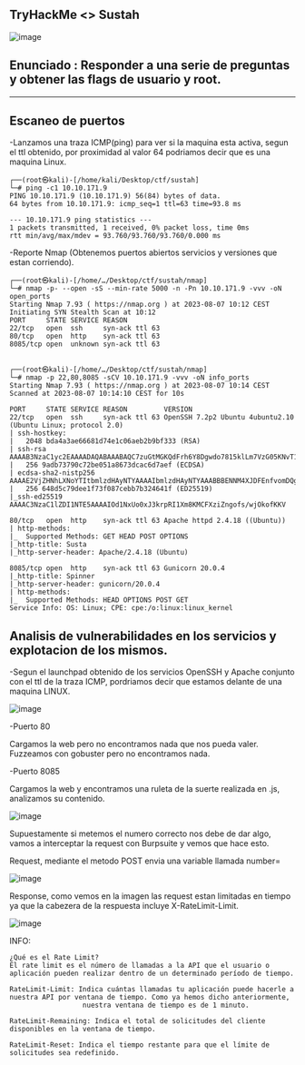 ## TryHackMe  <> Sustah
![image](https://github.com/Esevka/CTF/assets/139042999/0db32652-0c5f-4694-938c-dc2223044a5c)

Enunciado : Responder a una serie de preguntas y  obtener las flags de usuario y root.
---
---

## Escaneo de puertos

-Lanzamos una traza ICMP(ping) para ver si la maquina esta activa, segun el ttl obtenido, por proximidad al valor 64 podriamos decir que es una maquina Linux.

    ┌──(root㉿kali)-[/home/kali/Desktop/ctf/sustah]
    └─# ping -c1 10.10.171.9
    PING 10.10.171.9 (10.10.171.9) 56(84) bytes of data.
    64 bytes from 10.10.171.9: icmp_seq=1 ttl=63 time=93.8 ms
    
    --- 10.10.171.9 ping statistics ---
    1 packets transmitted, 1 received, 0% packet loss, time 0ms
    rtt min/avg/max/mdev = 93.760/93.760/93.760/0.000 ms

-Reporte Nmap (Obtenemos puertos abiertos servicios y versiones que estan corriendo).

    ┌──(root㉿kali)-[/home/…/Desktop/ctf/sustah/nmap]
    └─# nmap -p- --open -sS --min-rate 5000 -n -Pn 10.10.171.9 -vvv -oN open_ports                                                      
    Starting Nmap 7.93 ( https://nmap.org ) at 2023-08-07 10:12 CEST
    Initiating SYN Stealth Scan at 10:12
    PORT     STATE SERVICE REASON
    22/tcp   open  ssh     syn-ack ttl 63
    80/tcp   open  http    syn-ack ttl 63
    8085/tcp open  unknown syn-ack ttl 63
    
                                                                                                                                                                                  
    ┌──(root㉿kali)-[/home/…/Desktop/ctf/sustah/nmap]
    └─# nmap -p 22,80,8085 -sCV 10.10.171.9 -vvv -oN info_ports                   
    Starting Nmap 7.93 ( https://nmap.org ) at 2023-08-07 10:14 CEST
    Scanned at 2023-08-07 10:14:10 CEST for 10s
    
    PORT     STATE SERVICE REASON         VERSION
    22/tcp   open  ssh     syn-ack ttl 63 OpenSSH 7.2p2 Ubuntu 4ubuntu2.10 (Ubuntu Linux; protocol 2.0)
    | ssh-hostkey: 
    |   2048 bda4a3ae66681d74e1c06aeb2b9bf333 (RSA)
    | ssh-rsa AAAAB3NzaC1yc2EAAAADAQABAAABAQC7zuGtMGKQdFrh6Y8Dgwdo7815klLm7VzG05KNvT112MyF41Vxz+915iRz9nTSQ583i1cmjHp+q+fMq+QGiO0iwIdYN72jop6oFxqyaO2ZjBE3grWHSP2xMsTZc7qXgPu9ZxzVAfc/4mETA8B00yc6XNApJUwfJOYz/qt/pb0WHDVBQLYesg+rrr3UZDrj9L7KNFlW74mT0nzace0yqtcV//dgOMiG8CeS6TRyUG6clbSUdr+yfgPOrcUwhTCMRKv2e30T5naBZ60e1jSuXYmQfmeZtDZ4hdsBWDfOnGnw89O9Ak+VhULGYq/ZxTh31dnWBULftw/l6saLaUJEaVeb
    |   256 9adb73790c72be051a8673dcac6d7aef (ECDSA)
    | ecdsa-sha2-nistp256 AAAAE2VjZHNhLXNoYTItbmlzdHAyNTYAAAAIbmlzdHAyNTYAAABBBENNM4XJDFEnfvomDQgg0n7ZF+bHK+/x0EYcjrLP2BGgytEp7yg7A36KajE2QYkQKtHGPamSRLzNWmJpwzaV65w=
    |   256 648d5c79dee1f73f087cebb7b324641f (ED25519)
    |_ssh-ed25519 AAAAC3NzaC1lZDI1NTE5AAAAIOd1NxUo0xJ3krpRI1Xm8KMCFXziZngofs/wjOkofKKV
    
    80/tcp   open  http    syn-ack ttl 63 Apache httpd 2.4.18 ((Ubuntu))
    | http-methods: 
    |_  Supported Methods: GET HEAD POST OPTIONS
    |_http-title: Susta
    |_http-server-header: Apache/2.4.18 (Ubuntu)
    
    8085/tcp open  http    syn-ack ttl 63 Gunicorn 20.0.4
    |_http-title: Spinner
    |_http-server-header: gunicorn/20.0.4
    | http-methods: 
    |_  Supported Methods: HEAD OPTIONS POST GET
    Service Info: OS: Linux; CPE: cpe:/o:linux:linux_kernel
    

## Analisis de vulnerabilidades en los servicios y explotacion de los mismos.

 -Segun el launchpad obtenido de los servicios OpenSSH y Apache conjunto con el ttl de la traza ICMP, pordriamos decir que estamos delante de una maquina LINUX.

 ![image](https://github.com/Esevka/CTF/assets/139042999/49d7dfd9-eb31-4b51-9b5c-df8ffe9b07b8)

-Puerto 80

  Cargamos la web pero no encontramos nada que nos pueda valer.
  Fuzzeamos con gobuster  pero no encontramos nada.

-Puerto 8085

  Cargamos la web y encontramos una ruleta de la suerte realizada en .js, analizamos su contenido.

  ![image](https://github.com/Esevka/CTF/assets/139042999/d3ffcce9-de04-4075-909f-fd05dc7b251c)

  Supuestamente si metemos el numero correcto nos debe de dar algo, vamos a interceptar la request con Burpsuite y vemos que hace esto.

  Request, mediante el metodo POST envia una variable llamada number=

  ![image](https://github.com/Esevka/CTF/assets/139042999/c5d8ff03-e3d0-4c0a-84ab-4244fbfae3a6)

  Response, como vemos en la imagen las request estan limitadas en tiempo ya que la cabezera de la  respuesta incluye X-RateLimit-Limit.
  
  ![image](https://github.com/Esevka/CTF/assets/139042999/ad9b7652-bb4d-4423-8d41-1bf415509532)

  INFO:
  
    ¿Qué es el Rate Limit?
    El rate limit es el número de llamadas a la API que el usuario o aplicación pueden realizar dentro de un determinado período de tiempo.
    
    RateLimit-Limit: Indica cuántas llamadas tu aplicación puede hacerle a nuestra API por ventana de tiempo. Como ya hemos dicho anteriormente, 
                      nuestra ventana de tiempo es de 1 minuto.
    
    RateLimit-Remaining: Indica el total de solicitudes del cliente disponibles en la ventana de tiempo.
    
    RateLimit-Reset: Indica el tiempo restante para que el límite de solicitudes sea redefinido.




  

